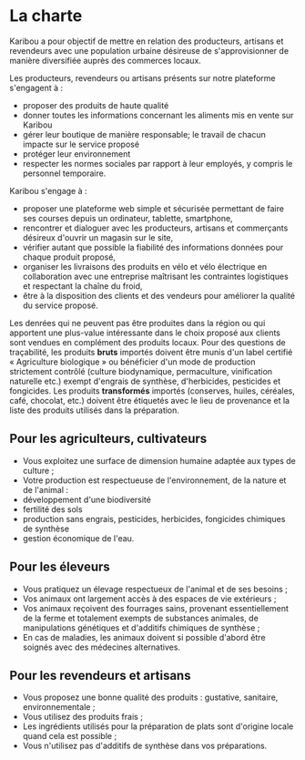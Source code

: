 # La charte

Karibou a pour objectif de mettre en relation des producteurs, artisans et revendeurs avec une population urbaine désireuse de s'approvisionner de manière diversifiée auprès des commerces locaux. 

Les producteurs, revendeurs ou artisans présents sur notre plateforme s'engagent à :

* proposer des produits de haute qualité
* donner toutes les informations concernant les aliments mis en vente sur 	Karibou
* gérer leur boutique de manière responsable; le travail de chacun impacte sur le service proposé
* protéger leur environnement
* respecter les normes sociales par rapport à leur employés, y compris le personnel temporaire.

Karibou s'engage à :
* proposer une plateforme web simple et sécurisée permettant de faire ses 	courses depuis un ordinateur, tablette, smartphone,
* rencontrer et dialoguer avec les producteurs, artisans et commerçants désireux d'ouvrir un magasin sur le site,
* vérifier autant que possible la fiabilité des informations données pour chaque produit proposé,
* organiser les livraisons des produits en vélo et vélo électrique en collaboration avec une entreprise maîtrisant les contraintes logistiques et respectant la chaîne du froid,
* être à la disposition des clients et des vendeurs pour améliorer la qualité du service proposé.

Les denrées qui ne peuvent pas être produites dans la région ou qui apportent une plus-value intéressante dans le choix proposé aux clients sont vendues en complément des produits locaux. Pour des questions de traçabilité, les produits **bruts** importés doivent être munis d'un label certifié « Agriculture biologique » ou bénéficier d'un mode de production strictement contrôlé (culture biodynamique, permaculture, vinification naturelle etc.) exempt d'engrais de synthèse, d'herbicides, pesticides et fongicides. Les produits **transformés** importés (conserves, huiles, céréales, café, chocolat, etc.) doivent être étiquetés avec le lieu de provenance et la liste des produits utilisés dans la préparation.

## Pour les agriculteurs, cultivateurs
* Vous exploitez une surface de dimension humaine adaptée aux types de culture ;
* Votre production est respectueuse de l'environnement, de la nature et de l'animal :
 * développement d'une biodiversité
 * fertilité des sols
 * production sans engrais, pesticides, herbicides, fongicides chimiques de 	synthèse	
 * gestion économique de l'eau.

## Pour les éleveurs
* Vous pratiquez un élevage respectueux de l'animal et de ses besoins ;
* Vos animaux ont largement accès à des espaces de vie extérieurs ;
* Vos animaux reçoivent des fourrages sains, provenant essentiellement de la ferme et totalement exempts de substances animales, de manipulations génétiques et d'additifs chimiques de synthèse ;
* En cas de maladies, les animaux doivent si possible d'abord être soignés avec des médecines alternatives. 

## Pour les revendeurs et artisans
* Vous proposez une bonne qualité des produits : gustative, sanitaire, environnementale ;
* Vous utilisez des produits frais ;
* Les ingrédients utilisés pour la préparation de plats sont d'origine locale quand cela est possible ;
* Vous n'utilisez pas d'additifs de synthèse dans vos préparations.
